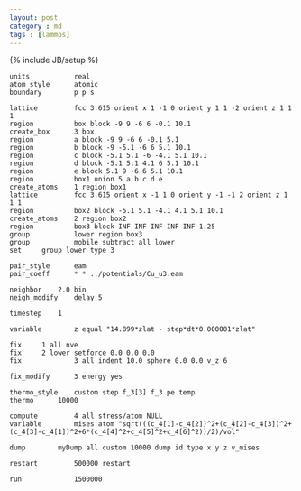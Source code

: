 ```yaml
---
layout: post
category : md
tags : [lammps]
---
```

{% include JB/setup %}

    units           real
    atom_style      atomic
    boundary        p p s

    lattice         fcc 3.615 orient x 1 -1 0 orient y 1 1 -2 orient z 1 1 1
    region          box block -9 9 -6 6 -0.1 10.1
    create_box      3 box
    region          a block -9 9 -6 6 -0.1 5.1
    region          b block -9 -5.1 -6 6 5.1 10.1
    region          c block -5.1 5.1 -6 -4.1 5.1 10.1
    region          d block -5.1 5.1 4.1 6 5.1 10.1
    region          e block 5.1 9 -6 6 5.1 10.1
    region          box1 union 5 a b c d e
    create_atoms    1 region box1
    lattice         fcc 3.615 orient x -1 1 0 orient y -1 -1 2 orient z 1 1 1
    region          box2 block -5.1 5.1 -4.1 4.1 5.1 10.1
    create_atoms    2 region box2
    region          box3 block INF INF INF INF INF 1.25
    group           lower region box3
    group           mobile subtract all lower
    set		group lower type 3

    pair_style      eam
    pair_coeff      * * ../potentials/Cu_u3.eam

    neighbor	2.0 bin
    neigh_modify	delay 5

    timestep	1

    variable        z equal "14.899*zlat - step*dt*0.000001*zlat"

    fix		1 all nve
    fix		2 lower setforce 0.0 0.0 0.0
    fix             3 all indent 10.0 sphere 0.0 0.0 v_z 6

    fix_modify      3 energy yes

    thermo_style    custom step f_3[3] f_3 pe temp
    thermo		10000

    compute         4 all stress/atom NULL
    variable        mises atom "sqrt(((c_4[1]-c_4[2])^2+(c_4[2]-c_4[3])^2+(c_4[3]-c_4[1])^2+6*(c_4[4]^2+c_4[5]^2+c_4[6]^2))/2)/vol"

    dump 		myDump all custom 10000 dump id type x y z v_mises

    restart         500000 restart

    run             1500000

